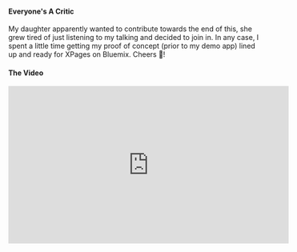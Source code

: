 #### Everyone's A Critic
My daughter apparently wanted to contribute towards the end of this, she grew tired of just listening to my talking and decided to  join in. In any case, I spent a little time getting my proof of concept (prior to my demo app) lined up and ready for XPages on Bluemix. Cheers :beers:!


#### The Video

<div class="embed-responsive embed-responsive-16by9 center-block">
	<iframe width="560" height="315" src="https://www.youtube.com/embed/6TtyHbb_inQ?rel=0" frameborder="0" allowfullscreen></iframe>
</div>
